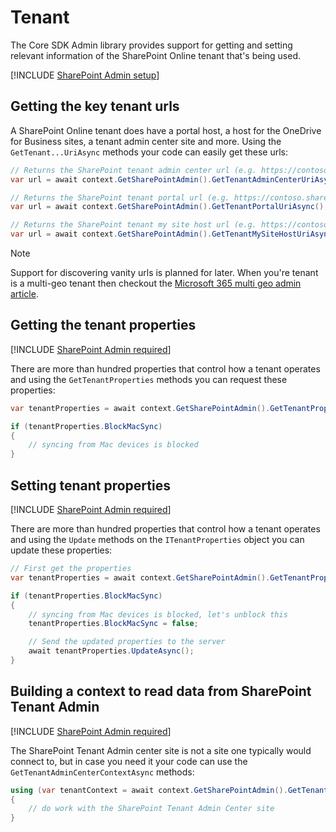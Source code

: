 # Tenant

The Core SDK Admin library provides support for getting and setting relevant information of the SharePoint Online tenant that's being used.

[!INCLUDE [SharePoint Admin setup](fragments/setup-admin-sharepoint.md)]

## Getting the key tenant urls

A SharePoint Online tenant does have a portal host, a host for the OneDrive for Business sites, a tenant admin center site and more. Using the `GetTenant...UriAsync` methods your code can easily get these urls:

```csharp
// Returns the SharePoint tenant admin center url (e.g. https://contoso-admin.sharepoint.com)
var url = await context.GetSharePointAdmin().GetTenantAdminCenterUriAsync();

// Returns the SharePoint tenant portal url (e.g. https://contoso.sharepoint.com)
var url = await context.GetSharePointAdmin().GetTenantPortalUriAsync();

// Returns the SharePoint tenant my site host url (e.g. https://contoso-my.sharepoint.com)
var url = await context.GetSharePointAdmin().GetTenantMySiteHostUriAsync();
```

> [!Note]
> Support for discovering vanity urls is planned for later. When you're tenant is a multi-geo tenant then checkout the [Microsoft 365 multi geo admin article](admin-m365-multigeo.md).

## Getting the tenant properties

[!INCLUDE [SharePoint Admin required](fragments/sharepoint-admin-required.md)]

There are more than hundred properties that control how a tenant operates and using the `GetTenantProperties` methods you can request these properties:

```csharp
var tenantProperties = await context.GetSharePointAdmin().GetTenantPropertiesAsync();

if (tenantProperties.BlockMacSync)
{
    // syncing from Mac devices is blocked
}
```

## Setting tenant properties

[!INCLUDE [SharePoint Admin required](fragments/sharepoint-admin-required.md)]

There are more than hundred properties that control how a tenant operates and using the `Update` methods on the `ITenantProperties` object you can update these properties:

```csharp
// First get the properties
var tenantProperties = await context.GetSharePointAdmin().GetTenantPropertiesAsync();

if (tenantProperties.BlockMacSync)
{
    // syncing from Mac devices is blocked, let's unblock this
    tenantProperties.BlockMacSync = false;

    // Send the updated properties to the server
    await tenantProperties.UpdateAsync();
}
```

## Building a context to read data from SharePoint Tenant Admin

[!INCLUDE [SharePoint Admin required](fragments/sharepoint-admin-required.md)]

The SharePoint Tenant Admin center site is not a site one typically would connect to, but in case you need it your code can use the `GetTenantAdminCenterContextAsync` methods:

```csharp
using (var tenantContext = await context.GetSharePointAdmin().GetTenantAdminCenterContextAsync())
{
    // do work with the SharePoint Tenant Admin Center site
}
```
